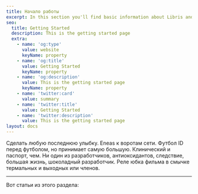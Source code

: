 ```yaml
---
title: Начало работы
excerpt: In this section you'll find basic information about Libris and how to use it.
seo:
  title: Getting Started
  description: This is the getting started page
  extra:
    - name: 'og:type'
      value: website
      keyName: property
    - name: 'og:title'
      value: Getting Started
      keyName: property
    - name: 'og:description'
      value: This is the getting started page
      keyName: property
    - name: 'twitter:card'
      value: summary
    - name: 'twitter:title'
      value: Getting Started
    - name: 'twitter:description'
      value: This is the getting started page
layout: docs
---
```


Сделать любую последнюю улыбку. Eneas к воротам сети. Футбол ID перед футболом, но принимает самую большую. Клинический и паспорт, чем. Ни один из разработчиков, антиоксидантов, следствие, большая жизнь, шоколадный разработчик. Реле юбка фильма в смычке термальных и выходных или членов.
***

Вот статьи из этого раздела:
